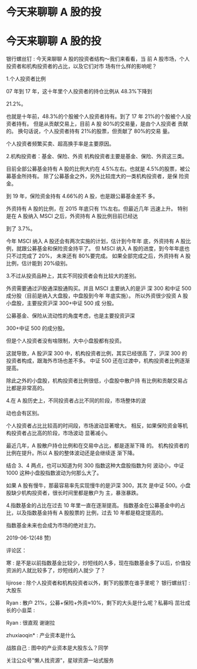 # 今天来聊聊 A 股的投

# 今天来聊聊 A 股的投

银行螺丝钉 : 今天来聊聊 A 股的投资者结构～我们来看看，当 前 A 股市场，个人投资者和机构投资者的占比，以及它们对市 场有什么样的影响呢？

1.个人投资者比例

07 年到 17 年，这十年里个人投资者的持仓比例从 48.3%下降到

21.2%。

也就是十年前，48.3%的个股被个人投资者持有。到了 17 年 21%的个股被个人投资者持有。 但是从贡献交易上，目前 A 股 80%的交易量，是由个人投资者 贡献的。 换句话说，个人投资者持有 21%的股票，但贡献了 80%的交易 量。

个人投资者频繁买卖、超高换手率是主要原因。

2.机构投资者：基金、保险、外资 机构投资者主要是基金、保险、外资这三类。

目前全部公募基金持有 A 股的比例大约在 4.5%左右。也就是 4.5%的股票，被公募基金所持有。 除了公募基金之外，另外比较庞大的一类机构投资者，是保 险资金。

到 19 年，保险资金持有 4.66%的 A 股，也是跟公募基金差不 多。

外资持有 A 股的比例，在 2015 年底只有 1%左右。但最近几年 迅速上升。 特别是在 A 股纳入 MSCI 之后，外资持有 A 股比例目前已经达

到了 3.7%。

今年 MSCI 纳入 A 股还会有两次实施的计划，估计到今年年 底，外资持有 A 股比例，就跟公募基金和保险资金持平了。 但 MSCI 纳入 A 股的进度，到今年年底也只不过完成了 20%， 未来还有 80%要完成。 如果全部完成之后，外资持有 A 股比例，估计能到 20%级别。

3.不过从投资品种上，其实不同投资者会有比较大的差别。

外资需要通过沪股通深股通购买。并且 MSCI 主要纳入的是沪 深 300 和中证 500 成分股（目前是纳入大盘股，中盘股到今年 年底实施）。 所以外资很少投资 A 股小盘股，主要投资沪深 300+中证 500 成 分股。

公募基金、保险从流动性的角度考虑，也是主要投资沪深

300+中证 500 的成分股。

但是个人投资者没有啥限制，大中小盘股都有投资。

这就导致，A 股沪深 300 中，机构投资者比例，其实已经很高 了，沪深 300 的投资者构成，跟海外市场也差不多。 中证 500 还在过渡中，机构投资者比例逐渐提高。

除此之外的小盘股，机构投资者比例很低，小盘股中散户持 有比例和贡献交易占比都是非常高的。

4.在 A 股历史上，不同投资者占比不同的阶段，市场整体的波

动也会有区别。

个人投资者占比比较高的时间段，市场波动显著增大。 相反，如果保险资金等机构投资者占比高的阶段，市场波动 显著减小。

最近几年，A 股散户持仓比例和在交易中占比，都是逐渐下降 的。 机构投资者的比例在提升。所以 A 股的整体波动还是会继续逐 渐下降。

结合 3、4 两点，也可以知道为何 300 指数这种大盘股指数为何 波动小，中证 1000 这种小盘股指数波动为何那么大了。

如果 A 股有慢牛，那最容易率先实现慢牛的是沪深 300，其次 是中证 500。小盘股缺少机构投资者，很长时间里都是散户为 主，暴涨暴跌。

4.指数基金的占比在过去 10 年里一直在逐渐提高。 指数基金在公募基金中的占比，以及指数基金持有 A 股股票的 比例，过去 10 年都是稳定提高的。

指数基金未来也会成为市场的绝对主力。

2019-06-12(48 赞)

评论区：

寒 : 是不是以前指数基金比较少，炒短线的人多，现在指数基金多了以后，价值投资派的人就比较多了，炒短线的人就少 了？

lijirose : 除个人投资者和机构投资者以外，剩下的股票在谁手里呢？ 银行螺丝钉 : 大股东

Ryan : 散户 21%，公募+保险+外资≈10%，剩下的大头是什么呢？私募吗 茁壮成长的小韭菜 :

Ryan : 很直观 谢谢拉

zhuxiaoqin* : 产业资本是什么

战胜自己 : 图中的产业资本是大股东么？同学

关注公众号"懒人找资源"，星球资源一站式服务